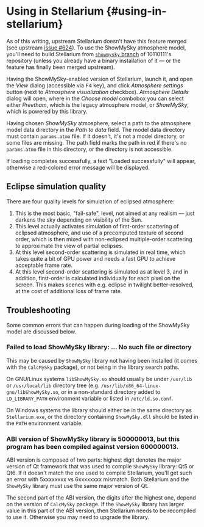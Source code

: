 # Using in Stellarium {#using-in-stellarium}

As of this writing, upstream Stellarium doesn't have this feature merged (see upstream [issue #624](https://github.com/Stellarium/stellarium/issues/624)). To use the ShowMySky atmosphere model, you'll need to build Stellarium from [`showmysky` branch](https://github.com/10110111/Stellarium/tree/showmysky) of 10110111's repository (unless you already have a binary installation of it — or the feature has finally been merged upstream).

Having the ShowMySky-enabled version of Stellarium, launch it, and open the _View_ dialog (accessible via <kbd>F4</kbd> key), and click _Atmosphere settings_ button (next to _Atmosphere visualization_ checkbox). _Atmosphere Details_ dialog will open, where in the _Choose model_ combobox you can select either _Preetham_, which is the legacy atmosphere model, or _ShowMySky_, which is powered by this library.

Having chosen _ShowMySky_ atmosphere, select a path to the atmosphere model data directory in the _Path to data_ field. The model data directory must contain `params.atmo` file. If it doesn't, it's not a model directory, or some files are missing. The path field marks the path in red if there's no `params.atmo` file in this directory, or the directory is not accessible.

If loading completes successfully, a text "Loaded successfully" will appear, otherwise a red-colored error message will be displayed.

## Eclipse simulation quality

There are four quality levels for simulation of eclipsed atmosphere:

1. This is the most basic, "fail-safe", level, not aimed at any realism — just darkens the sky depending on visibility of the Sun.
2. This level actually activates simulation of first-order scattering of eclipsed atmosphere, and use of a precomputed texture of second order, which is then mixed with non-eclipsed multiple-order scattering to approximate the view of partial eclipses.
3. At this level second-order scattering is simulated in real time, which takes quite a bit of GPU power and needs a fast GPU to achieve acceptable frame rate.
4. At this level second-order scattering is simulated as at level 3, and in addition, first-order is calculated individually for each pixel on the screen. This makes scenes with e.g. eclipse in twilight better-resolved, at the cost of additional loss of frame rate.

## Troubleshooting

Some common errors that can happen during loading of the ShowMySky model are discussed below.

### Failed to load ShowMySky library: ... No such file or directory

This may be caused by `ShowMySky` library not having been installed (it comes with the `CalcMySky` package), or not being in the library search paths.

On GNU/Linux systems `libShowMySky.so` should usually be under `/usr/lib` or `/usr/local/lib` directory tree (e.g. `/usr/lib/x86_64-linux-gnu/libShowMySky.so`, or in a non-standard directory added to `LD_LIBRARY_PATH` environment variable or listed in `/etc/ld.so.conf`.

On Windows systems the library should either be in the same directory as `Stellarium.exe`, or the directory containing `ShowMySky.dll` should be listed in the `PATH` environment variable.

### ABI version of ShowMySky library is 500000013, but this program has been compiled against version 600000013.

ABI version is composed of two parts: highest digit denotes the major version of Qt framework that was used to compile `ShowMySky` library: Qt5 or Qt6. If it doesn't match the one used to compile Stellarium, you'll get such an error with 5xxxxxxxx vs 6xxxxxxxx mismatch. Both Stellarium and the `ShowMySky` library must use the same major version of Qt.

The second part of the ABI version, the digits after the highest one, depend on the version of `CalcMySky` package. If the `ShowMySky` library has larger value in this part of the ABI version, then Stellarium needs to be recompiled to use it. Otherwise you may need to upgrade the library.
